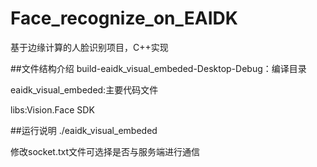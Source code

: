 # Face_recognize_on_EAIDK
基于边缘计算的人脸识别项目，C++实现

##文件结构介绍
build-eaidk_visual_embeded-Desktop-Debug：编译目录

eaidk_visual_embeded:主要代码文件

libs:Vision.Face SDK

##运行说明
./eaidk_visual_embeded

修改socket.txt文件可选择是否与服务端进行通信
